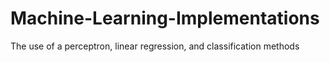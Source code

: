 # Machine-Learning-Implementations
The use of a perceptron, linear regression, and classification methods
